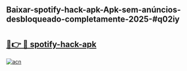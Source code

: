 ## Baixar-spotify-hack-apk-Apk-sem-anúncios-desbloqueado-completamente-2025-#q02iy

# <h2><a href="https://ainizakaria.my?title=spotify-hack-apk&ref=22M">🔗👉 🔴 spotify-hack-apk</a></h2>

[![acn](https://github.com/user-attachments/assets/0f9c940e-d8b0-45ae-aac7-cd30a18b3e1c)](https://ainizakaria.my?title=spotify-hack-apk&ref=22M)

